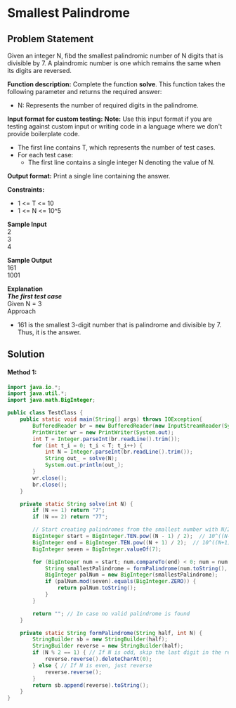 # Smallest Palindrome

## Problem Statement

Given an integer N, fibd the smallest palindromic number of N digits that is divisible by 7. A plaindromic number is one which remains the same when its digits are reversed.

**Function description:**
Complete the function **solve**. This function takes the following parameter and returns the required answer:

- N: Represents the number of required digits in the palindrome.

**Input format for custom testing:**
**Note:** Use this input format if you are testing against custom input or writing code in a language where we don't provide boilerplate code.

- The first line contains T, which represents the number of test cases.
- For each test case:
  - The first line contains a single integer N denoting the value of N.

**Output format:**
Print a single line containing the answer.

**Constraints:**

- 1 <= T <= 10
- 1 <= N <= 10^5

**Sample Input**<br/>
2<br/>
3<br/>
4<br/>

**Sample Output**<br/>
161 <br/>
1001

**Explanation**<br/>
***The first test case***<br/>
Given N = 3<br/>
Approach<br/>

- 161 is the smallest 3-digit number that is palindrome and divisible by 7. Thus, it is the answer.

## Solution

#### Method 1:

```java
import java.io.*;
import java.util.*;
import java.math.BigInteger;

public class TestClass {
    public static void main(String[] args) throws IOException{
        BufferedReader br = new BufferedReader(new InputStreamReader(System.in));
        PrintWriter wr = new PrintWriter(System.out);
        int T = Integer.parseInt(br.readLine().trim());
        for (int t_i = 0; t_i < T; t_i++) {
            int N = Integer.parseInt(br.readLine().trim());
            String out_ = solve(N);
            System.out.println(out_);
        }
        wr.close();
        br.close();
    }

    private static String solve(int N) {
        if (N == 1) return "7";
        if (N == 2) return "77";

        // Start creating palindromes from the smallest number with N/2 or (N/2 + 1) digits, filled with zero in between
        BigInteger start = BigInteger.TEN.pow((N - 1) / 2);  // 10^((N-1)/2)
        BigInteger end = BigInteger.TEN.pow((N + 1) / 2);  // 10^((N+1)/2), exclusive
        BigInteger seven = BigInteger.valueOf(7);

        for (BigInteger num = start; num.compareTo(end) < 0; num = num.add(BigInteger.ONE)) {
            String smallestPalindrome = formPalindrome(num.toString(), N);
            BigInteger palNum = new BigInteger(smallestPalindrome);
            if (palNum.mod(seven).equals(BigInteger.ZERO)) {
                return palNum.toString();
            }
        }

        return ""; // In case no valid palindrome is found
    }

    private static String formPalindrome(String half, int N) {
        StringBuilder sb = new StringBuilder(half);
        StringBuilder reverse = new StringBuilder(half);
        if (N % 2 == 1) { // If N is odd, skip the last digit in the reversed part
            reverse.reverse().deleteCharAt(0);
        } else { // If N is even, just reverse
            reverse.reverse();
        }
        return sb.append(reverse).toString();
    }
}
```

